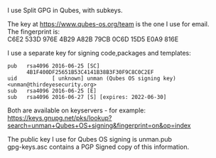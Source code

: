 I use Split GPG in Qubes, with subkeys.

The key at https://www.qubes-os.org/team is the one I use for email.  
The fingerprint is:  
C6E2 533D 976E 4B29 A82B  79CB 0C6D 15D5 E0A9 816E

I use a separate key for signing code,packages and templates: 

```
pub   rsa4096 2016-06-25 [SC]
      4B1F400DF25651B53C4141B38B3F30F9C8C0C2EF
uid           [ unknown] unman (Qubes OS signing key) <unman@thirdeyesecurity.org>
sub   rsa4096 2016-06-25 [E]
sub   rsa4096 2016-06-27 [S] [expires: 2022-06-30]
```
Both are available on keyservers - for example:  
https://keys.gnupg.net/pks/lookup?search=unman+Qubes+OS+signing&fingerprint=on&op=index

The public key I use for Qubes OS signing is unman.pub  
gpg-keys.asc contains a PGP Signed copy of this information.


